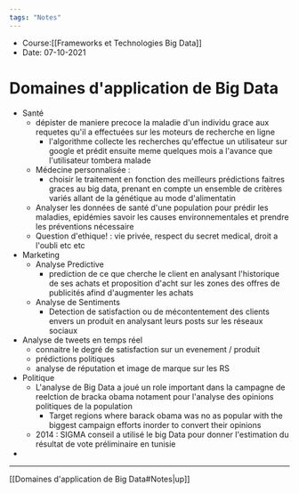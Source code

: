 ```yaml
---
tags: "Notes"
---
```


* Course:[[Frameworks et Technologies Big Data]]
* Date: 07-10-2021 


# Domaines d'application de Big Data
* Santé
	* dépister de maniere precoce la maladie d'un individu grace aux requetes qu'il a effectuées sur les moteurs de recherche en ligne 
		* l'algorithme collecte les recherches qu'effectue un utilisateur sur google et prédit ensuite meme quelques mois a l'avance que l'utilisateur tombera malade 
	* Médecine personnalisée : 
		* choisir le traitement en fonction des meilleurs prédictions faitres graces au big data, prenant en compte un ensemble de critères variés allant de la génétique au mode d'alimentatin 
	* Analyser les données de santé d'une population  pour prédir les maladies, epidémies savoir les causes environnementales et prendre les préventions nécessaire
	* Question d'ethique!  : vie privée, respect du secret medical, droit a l'oubli etc etc 
* Marketing 
	* Analyse Predictive 
		* prediction de ce que cherche le client en analysant l'historique de ses achats et proposition d'acht sur les zones des offres de publicités afind d'augmenter les achats 
	* Analyse de Sentiments 
		* Detection de satisfaction ou de mécontentement des clients envers un produit en analysant leurs posts sur les réseaux sociaux 
* Analyse de tweets en temps réel 
	* connaitre le degré de satisfaction sur un evenement / produit 
	* prédictions politiques 
	* analyse de réputation et image de marque sur les RS 
* Politique 
	* L'analyse de Big Data a joué un role important dans la campagne de reelction de bracka obama notament pour l'analyse des opinions politiques de la population 
		* Target regions where barack obama was no as popular with the biggest campaign efforts inorder to convert their opinions 
	* 2014 : SIGMA conseil a utilisé le big Data pour donner l'estimation du résultat de vote préliminaire en tunisie
* 






---
[[Domaines d'application de Big Data#Notes|up]]